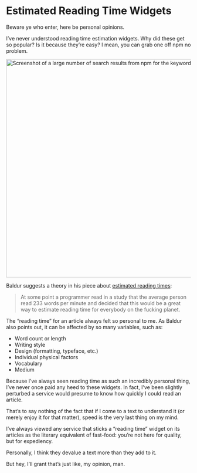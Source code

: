 # Estimated Reading Time Widgets

Beware ye who enter, here be personal opinions.

I’ve never understood reading time estimation widgets. Why did these get so popular? Is it because they’re easy? I mean, you can grab one off npm no problem.

<img src="https://cdn.jim-nielsen.com/blog/2024/reading-time-npm.png" width="663" height="595" alt="Screenshot of a large number of search results from npm for the keyword “reading-time”." />

Baldur suggests a theory in his piece about [estimated reading times](https://www.baldurbjarnason.com/2024/on-reading-time/):

> At some point a programmer read in a study that the average person read 233 words per minute and decided that this would be a great way to estimate reading time for everybody on the fucking planet.

The “reading time” for an article always felt so personal to me. As Baldur also points out, it can be affected by so many variables, such as:

- Word count or length
- Writing style
- Design (formatting, typeface, etc.)
- Individual physical factors
- Vocabulary
- Medium

Because I’ve always seen reading time as such an incredibly personal thing, I’ve never once paid any heed to these widgets. In fact, I’ve been slightly perturbed a service would presume to know how quickly I could read an article.

That’s to say nothing of the fact that if I come to a text to understand it (or merely enjoy it for that matter), speed is the very last thing on my mind.

I’ve always viewed any service that sticks a “reading time” widget on its articles as the literary equivalent of fast-food: you’re not here for quality, but for expediency.

Personally, I think they devalue a text more than they add to it.

But hey, I’ll grant that’s just like, my opinion, man.